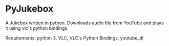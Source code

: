 # PyJukebox
A Jukebox written in python.
Downloads audio file from YouTube and plays it using vlc's python bindings.

Requirements:
python 3,
VLC,
VLC's Python Bindings,
youtube_dl
